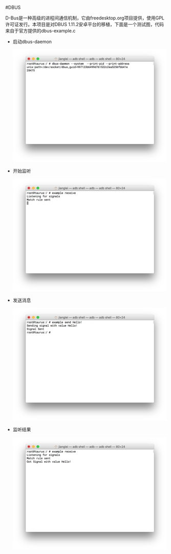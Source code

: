 #DBUS

D-Bus是一种高级的进程间通信机制，它由freedesktop.org项目提供，使用GPL许可证发行。本项目是对DBUS 1.11.2安卓平台的移植，下面是一个测试图，代码来自于官方提供的dbus-example.c

- 启动dbus-daemon

  ![start](art/start.png)

- 开始监听

  ![server](art/server.png)


- 发送消息

  ![client](art/client.png)

- 监听结果

  ![result](art/result.png)